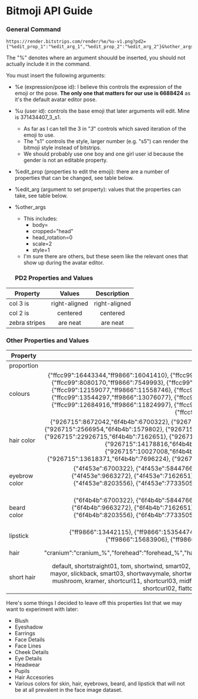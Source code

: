 # Bitmoji API Guide #

### General Command ###

```
https://render.bitstrips.com/render/%e/%u-v1.png?pd2={"%edit_prop_1":"%edit_arg_1","%edit_prop_2":"%edit_arg_2"}&%other_args
```
The "%" denotes where an argument shouuld be inserted, you should not actually include it in the command.

You must insert the following arguments:
* %e (expression/pose id): I believe this controls the expression of the emoji or the pose. **The only one that matters for our use is 6688424** as it's the default avatar editor pose.
* %u (user id): controls the base emoji that later arguments will edit. Mine is 371434407_3_s1.
    * As far as I can tell the 3 in "_3_" controls which saved iteration of the emoji to use.
    * The "s1" controls the style, larger number (e.g. "s5") can render the bitmoji style instead of bitstrips.
    * We should probably use one boy and one girl user id because the gender is not an editable property.
* %edit_prop (properties to edit the emoji): there are a number of properties that can be changed, see table below.
* %edit_arg (argument to set property): values that the properties can take, see table below.
* %other_args
  * This includes:
      * body=
      * cropped="head"
      * head_rotation=0
      * scale=2
      * style=1
  * I'm sure there are others, but these seem like the relevant ones that show up during the avatar editor.
  
  ### PD2 Properties and Values ###
  
| **Property**        | **Values**           | **Description**           |
| ------------- |:-------------:|:-------------:|
| col 3 is      | right-aligned | right-aligned |
| col 2 is      | centered      |  centered      |
| zebra stripes | are neat      | are neat      |

### Other Properties and Values

| **Property**        | **Values**           | **Description**           |
| ------------- |:-------------:|:-------------:|
| proportion      | 0-8 | face shape |
| colours      | {"ffcc99":16443344,"ff9866":16041410}, {"ffcc99":15257000,"ff9866":14530688}, {"ffcc99":11897407,"ff9866":11235404}, {"ffcc99":8080170,"ff9866":7549993}, {"ffcc99":16764057,"ff9866":16750694}, {"ffcc99":14664067,"ff9866":14199915}, {"ffcc99":12159077,"ff9866":11558746}, {"ffcc99":6963494,"ff9866":6173474}, {"ffcc99":16691590,"ff9866":14128499}, {"ffcc99":13544297,"ff9866":13076077}, {"ffcc99":11170379,"ff9866":10506048}, {"ffcc99":6240025,"ff9866":5908506}, {"ffcc99":12684916,"ff9866":11824997}, {"ffcc99":13280865,"ff9866":11242835}, {"ffcc99":9657655,"ff9866":8997431}, {"ffcc99":4732712,"ff9866":4138525} |   can be any combination of hex colors (w/ some weird id next to it, defaults are listed  |
| hair color | {"926715":8672042,"6f4b4b":6700322}, {"926715":6632737,"6f4b4b":5844766}, {"926715":4795690,"6f4b4b":3218460}, {"926715":2566954,"6f4b4b":1579802}, {"926715":14797722,"6f4b4b":11569973}, {"926715":12360500,"6f4b4b":9663272}, {"926715":22926715,"6f4b4b":7162651}, {"926715":5587258,"6f4b4b":3615014}, {"926715":16750848,"6f4b4b":14386178}, {"926715":14178816,"6f4b4b":11618049}, {"926715":11093553,"6f4b4b":8203556}, {"926715":10027008,"6f4b4b":7733505}, {"926715":16250871,"6f4b4b":15132390}, {"926715":13618371,"6f4b4b":7696224}, {"926715":10725013,"6f4b4b":9343614}, {"926715":8291180,"6f4b4b":3553071}     | add these args to the colour list     |
| eyebrow color |    {"4f453e":6700322}, {"4f453e":5844766}, {"4f453e":3218460}, {"4f453e":1579802}, {"4f453e":11569973}, {"4f453e":9663272}, {"4f453e":7162651}, {"4f453e":3615014}, {"4f453e":14386178}, {"4f453e":11618049}, {"4f453e":8203556}, {"4f453e":7733505}, {"4f453e":15132390}, {"4f453e":7696224}, {"4f453e":9343614}, {"4f453e":3553071}     | add this arg to the colour list       |
| beard color | {"6f4b4b":6700322}, {"6f4b4b":5844766}, {"6f4b4b":3218460}, {"6f4b4b":1579802}, {"6f4b4b":11569973}, {"6f4b4b":9663272}, {"6f4b4b":7162651}, {"6f4b4b":3615014}, {"6f4b4b":14386178}, {"6f4b4b":11618049}, {"6f4b4b":8203556}, {"6f4b4b":7733505}, {"6f4b4b":15132390}, {"6f4b4b":7696224}, {"6f4b4b":9343614}, {"6f4b4b":3553071},  | add these args to the colour list |
| lipstick | {"ff9866":13442115}, {"ff9866":15354474}, {"ff9866":14373436}, {"ff9866":13334634}, {"ff9866":10361428}, {"ff9866":15683906}, {"ff9866":10904915}, {"ff9866":7671346}, {"ff9866":4855067},  | add these args to the colour list |
| hair | "cranium":"cranium_%","forehead":"forehead_%","hair_back":"hair_back_%","hair_front":"hair_front_%","hairbottom":"hairbottom_%" | this is the general template for hair, below this shows the combinations for these based on hair length/type/style | 
| short hair | default, shortstraight01, tom, shortwind, smart02, smart, shortstraight06, tjg, beckham, conan, elvis, puddy, bowlpart, fauxhawk, mayor, slickback, smart03, shortwavymale, shortwavy01, shortwavy02, sethgreen, midwavy02, gerard, shortmess, shortwavy03, mushroom, kramer, shortcurl11, shortcurl03, midfro01, davek, mcbride, shortcurl07, jerry, shahan, ba, shortcurl06, shortcurl04, shortcurl02, flattop01, flattop02, flattop03, shortcurl, cornrows | includes all styles for straight/wavy/curly in order of general hair template {cranium_%,forehead_standard,hair_back_%,hair_front_%,hairbottom_blank} |


Here's some things I decided to leave off this properties list that we may want to experiment with later:
* Blush
* Eyeshadow
* Earrings
* Face Details
* Face Lines
* Cheek Details
* Eye Details
* Headwear
* Pupils
* Hair Accesories
* Various colors for skin, hair, eyebrows, beard, and lipstick that will not be at all prevalent in the face image dataset.
